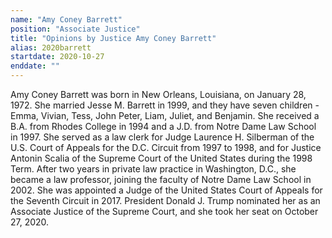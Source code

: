 ```yaml
---
name: "Amy Coney Barrett"
position: "Associate Justice"
title: "Opinions by Justice Amy Coney Barrett"
alias: 2020barrett
startdate: 2020-10-27
enddate: ""
---
```

Amy Coney Barrett was born in New Orleans, Louisiana, on January 28, 1972. She married Jesse M. Barrett in 1999, and they have seven children - Emma, Vivian, Tess, John Peter, Liam, Juliet, and Benjamin. She received a B.A. from Rhodes College in 1994 and a J.D. from Notre Dame Law School in 1997. She served as a law clerk for Judge Laurence H. Silberman of the U.S. Court of Appeals for the D.C. Circuit from 1997 to 1998, and for Justice Antonin Scalia of the Supreme Court of the United States during the 1998 Term. After two years in private law practice in Washington, D.C., she became a law professor, joining the faculty of Notre Dame Law School in 2002. She was appointed a Judge of the United States Court of Appeals for the Seventh Circuit in 2017. President Donald J. Trump nominated her as an Associate Justice of the Supreme Court, and she took her seat on October 27, 2020.